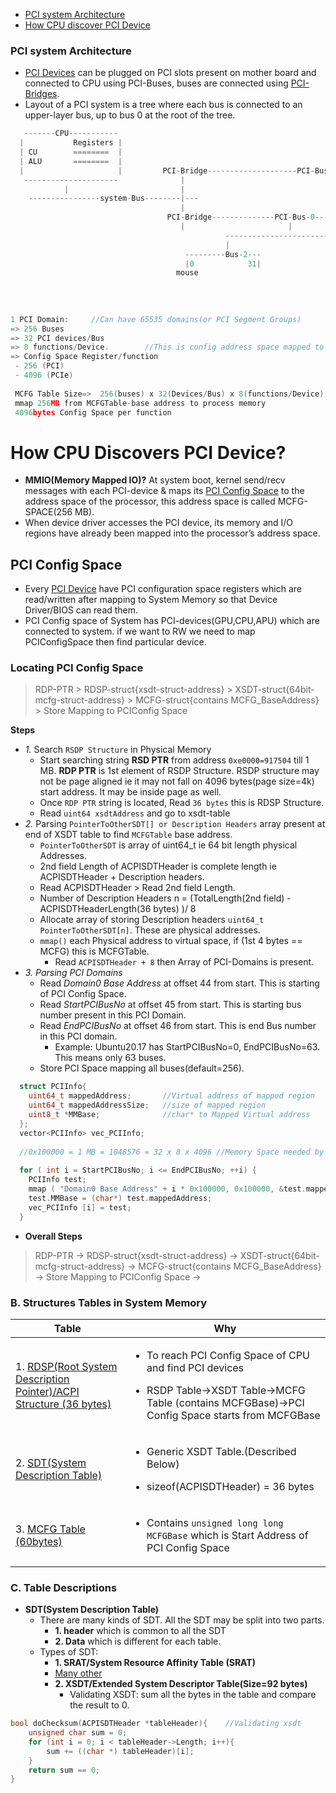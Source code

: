 - [PCI system Architecture](#ar)
- [How CPU discover PCI Device](#h)

<a name=ar></a>
### PCI system Architecture
- [PCI Devices](Terms/PCI_Device) can be plugged on PCI slots present on mother board and connected to CPU using PCI-Buses, buses are connected using [PCI-Bridges](Terms/PCI_Bridge).
- Layout of a PCI system is a tree where each bus is connected to an upper-layer bus, up to bus 0 at the root of the tree.
```c
   -------CPU-----------
  |           Registers |
  | CU        ========  |
  | ALU       ========  |
  |                     |         PCI-Bridge--------------------PCI-Bus-0--------     //PCI-Domain-B(0001)
   ---------------------              |
            |                         |
    ----------------system-Bus--------|---
                                      |
                                   PCI-Bridge--------------PCI-Bus-0--------            //PCI-Domain-A(0000)
                                      |                       |
                                                -------------------------------------
                                                |                                   |
                                       ---------Bus-2---                   -----------Bus-3-----------------
                                       |0            31|                   |0       |                    31|
                                     mouse                                     ---device7--------------
                                                                              | f0(4096)     f6        |
                                                                              |        0000:03:07.6.40 | //Domain:0,Bus:3,Device:7,Function:6,Register:40
                                                                              --------------------------
                                                                        
1 PCI Domain:     //Can have 65535 domains(or PCI Segment Groups)
=> 256 Buses
=> 32 PCI devices/Bus
=> 8 functions/Device.        //This is config address space mapped to system Memory at MMCFG-Space
=> Config Space Register/function
 - 256 (PCI)
 - 4096 (PCIe)
 
 MCFG Table Size=>  256(buses) x 32(Devices/Bus) x 8(functions/Device) x 4KB(Bytes/function) = 256MB
 mmap 256MB from MCFGTable-base address to process memory
 4096bytes Config Space per function
``` 

<a name=h></a>
# How CPU Discovers PCI Device?
- **MMIO(Memory Mapped IO)?** At system boot, kernel send/recv messages with each PCI-device & maps its [PCI Config Space](Terms/PCI_Config_Space) to the address space of the processor, this address space is called MCFG-SPACE(256 MB).
- When device driver accesses the PCI device, its memory and I/O regions have already been mapped into the processor’s address space.

<a name=pcs></a>
## PCI Config Space
- Every [PCI Device](Terms/PCI_Device) have PCI configuration space registers which are read/written after mapping to System Memory so that Device Driver/BIOS can read them.
- PCI Config space of System has PCI-devices(GPU,CPU,APU) which are connected to system. if we want to RW we need to map PCIConfigSpace then find particular device.

<a name=loc></a>
### Locating PCI Config Space
> RDP-PTR > RDSP-struct{xsdt-struct-address} > XSDT-struct{64bit-mcfg-struct-address} > MCFG-struct{contains MCFG_BaseAddress} > Store Mapping to PCIConfig Space



**Steps**
  - *1.* Search `RSDP Structure` in Physical Memory 
    - Start searching string **RSD PTR** from address `0xe0000=917504` till 1 MB. **RDP PTR** is 1st element of RSDP Structure. RSDP structure may not be page aligned ie it may not fall on 4096 bytes(page size=4k) start address. It may be inside page as well.
    - Once `RDP PTR` string is located, Read `36 bytes` this is RDSP Structure.
    - Read `uint64 xsdtAddress` and go to xsdt-table
  - *2.* Parsing `PointerToOtherSDT[] or Description Headers` array present at end of XSDT table to find `MCFGTable` base address.
    - `PointerToOtherSDT` is array of uint64_t ie 64 bit length physical Addresses.
    - 2nd field Length of ACPISDTHeader is complete length ie ACPISDTHeader + Description headers.
    - Read ACPISDTHeader > Read 2nd field Length.
    - Number of Description Headers n = (TotalLength(2nd field) - ACPISDTHeaderLength(36 bytes) )/ 8
    - Allocate array of storing Description headers `uint64_t PointerToOtherSDT[n]`. These are physical addresses.
    - `mmap()` each Physical address to virtual space, if (1st 4 bytes == MCFG) this is MCFGTable.
      - Read `ACPISDTHeader + 8` then Array of PCI-Domains is present.
  - *3. Parsing PCI Domains*
      - Read *Domain0 Base Address* at offset 44 from start. This is starting of PCI Config Space.
      - Read *StartPCIBusNo* at offset 45 from start. This is starting bus number present in this PCI Domain.
      - Read *EndPCIBusNo* at offset 46 from start. This is end Bus number in this PCI domain.
        - Example: Ubuntu20.17 has StartPCIBusNo=0, EndPCIBusNo=63. This means only 63 buses.
      - Store PCI Space mapping all buses(default=256).
```c
  struct PCIInfo{
    uint64_t mappedAddress;       //Virtual address of mapped region
    uint64_t mappedAddressSize;   //size of mapped region
    uint8_t *MMBase;              //char* to Mapped Virtual address
  };
  vector<PCIInfo> vec_PCIInfo;
  
  //0x100000 = 1 MB = 1048576 = 32 x 8 x 4096 //Memory Space needed by 1 Bus
  
  for ( int i = StartPCIBusNo; i <= EndPCIBusNo; ++i) {
    PCIInfo test;
    mmap ( "Domain0 Base Address" + i * 0x100000, 0x100000, &test.mappedAddress, &test.mappedAddressSize, "/dev/mem fd");
    test.MMBase = (char*) test.mappedAddress;
    vec_PCIInfo [i] = test;
  }
```
- **Overall Steps**
> RDP-PTR -> RDSP-struct{xsdt-struct-address} -> XSDT-struct{64bit-mcfg-struct-address} -> MCFG-struct{contains MCFG_BaseAddress} -> Store Mapping to PCIConfig Space -> 


### B. Structures Tables in System Memory

|Table|Why|
|---|---|
|1. [RDSP(Root System Description Pointer)/ACPI Structure (36 bytes)](https://wiki.osdev.org/RSDP)|<ul><li>To reach PCI Config Space of CPU and find PCI devices</li></ul> <ul><li>RSDP Table->XSDT Table->MCFG Table (contains MCFGBase)->PCI Config Space starts from MCFGBase</li></ul>|
|2. [SDT(System Description Table)](https://wiki.osdev.org/XSDT)|<ul><li>Generic XSDT Table.(Described Below)</li></ul><ul><li>sizeof(ACPISDTHeader) = 36 bytes</li></ul>|
|3. [MCFG Table (60bytes)](https://wiki.osdev.org/PCI_Express)|<ul><li>Contains `unsigned long long MCFGBase` which is Start Address of PCI Config Space|

### C. Table Descriptions
- **SDT(System Description Table)**
  - There are many kinds of SDT. All the SDT may be split into two parts. 
    - **1. header** which is common to all the SDT 
    - **2. Data** which is different for each table.
  - Types of SDT:
    - **1. SRAT/System Resource Affinity Table (SRAT)**
    - [Many other](https://wiki.osdev.org/XSDT)
    - **2. XSDT/Extended System Descriptor Table(Size=92 bytes)**
      - Validating XSDT: sum all the bytes in the table and compare the result to 0.
```c
bool doChecksum(ACPISDTHeader *tableHeader){    //Validating xsdt
    unsigned char sum = 0;
    for (int i = 0; i < tableHeader->Length; i++){
        sum += ((char *) tableHeader)[i];
    }
    return sum == 0;
}
```
